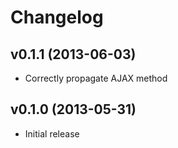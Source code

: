 # Changelog

## v0.1.1 (2013-06-03)
  - Correctly propagate AJAX method

## v0.1.0 (2013-05-31)
  - Initial release

